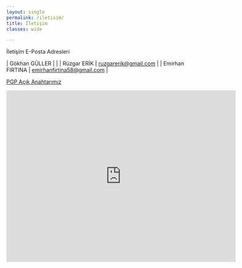 ```yaml
---
layout: single
permalink: /iletisim/
title: İletişim
classes: wide

---
```

İletişim E-Posta Adresleri

| Gökhan GÜLLER   |                            |
| Rüzgar ERİK     | ruzgarerik@gmail.com       |
| Emirhan FIRTINA | emirhanfirtina58@gmail.com |


<a href="http://sflbilimveteknoloji.co/pgp/Sivas Fen Lisesi Bilim ve Teknoloji Kulübü_0x683C12EE_public.pgp" target="_blank">PGP Açık Anahtarımız</a>

<iframe src="https://www.google.com/maps/embed?pb=!1m18!1m12!1m3!1d2319.5729971172536!2d37.05724694112968!3d39.72604035982168!2m3!1f0!2f0!3f0!3m2!1i1024!2i768!4f13.1!3m3!1m2!1s0x0%3A0xcdbb9e66422cf05e!2sSivas%20Fen%20Lisesi!5e1!3m2!1str!2str!4v1609371380420!5m2!1str!2str" width="600" height="450" frameborder="0" style="border:0;" allowfullscreen="" aria-hidden="false" tabindex="0"></iframe>